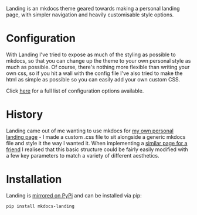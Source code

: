 Landing is an mkdocs theme geared towards making a personal landing page, with simpler navigation and heavily customisable style options.

# Configuration
With Landing I've tried to expose as much of the styling as possible to mkdocs, so that you can change up the theme to your own personal style as much as possible. Of course, there's nothing more flexible than writing your own css, so if you hit a wall with the config file I've also tried to make the html as simple as possible so you can easily add your own custom CSS.

Click [here](https://teparsons.github.io/mkdocs-landing/configuration/) for a full list of configuration options available.

# History
Landing came out of me wanting to use mkdocs for [my own personal landing page](https://teparsons.github.io/mkdocs-landing#todd-parsons) - I made a custom .css file to sit alongside a generic mkdocs file and style it the way I wanted it. When implementing a [similar page for a friend](https://teparsons.github.io/mkdocs-landing#ben-ambrose) I realised that this basic structure could be fairly easily modified with a few key parameters to match a variety of different aesthetics.

# Installation
Landing is [mirrored on PyPi](https://pypi.org/project/mkdocs-landing/) and can be installed via pip:

`pip install mkdocs-landing`
